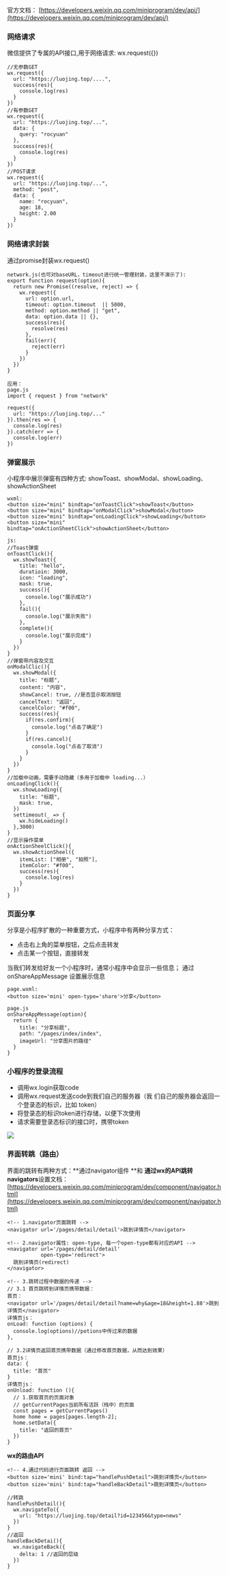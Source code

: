 官方文档：
[https://developers.weixin.qq.com/miniprogram/dev/api/](https://developers.weixin.qq.com/miniprogram/dev/api/)
### 网络请求
微信提供了专属的API接口,用于网络请求: wx.request({})
```vue
//无参数GET
wx.request({
  url: "https://luojing.top/....",
  success(res){
    console.log(res)
  }
})
//有参数GET
wx.request({
  url: "https://luojing.top/...",
  data: {
    query: "rocyuan"
  },
  success(res){
    console.log(res)
  }
})
//POST请求
wx.request({
  url: "https://luojing.top/...",
  method: "post",
  data: {
    name: "rocyuan",
    age: 18,
    height: 2.00
  }
})
```
### 网络请求封装
通过promise封装wx.request()
```vue
network.js(也可对baseURL，timeout进行统一管理封装，这里不演示了):
export function request(option){
  return new Promise((resolve, reject) => {
    wx.request({
      url: option.url,
      timeout: option.timeout  || 5000,
      method: option.method || "get",
      data: option.data || {},
      success(res){
        resolve(res)
      },
      fail(err){
        reject(err)
      }
    })
  })
}

应用：
page.js
import { request } from "network"

request({
  url: "https://luojing.top/..."
}).then(res => {
  console.log(res)
}).catch(err => {
  console.log(err)
})
```
### 弹窗展示
小程序中展示弹窗有四种方式: showToast、showModal、showLoading、showActionSheet
```vue
wxml:
<button size="mini" bindtap="onToastClick">showToast</button>
<button size="mini" bindtap="onModalClick">showModal</button>
<button size="mini" bindtap="onLoadingClick">showLoading</button>
<button size="mini" bindtap="onActionSheetClick">showActionSheet</button>

js:
//Toast弹窗
onToastClick(){
  wx.showToast({
    title: "hello",
    duratioin: 3000,
    icon: "loading",
    mask: true,
    success(){
      console.log("展示成功")
    },
    fail(){
      console.log("展示失败")
    },
    complete(){
      console.log("展示完成")
    }
  })
}
//弹窗带内容及交互
onModalClic(){
  wx.showModal({
    title: "标题",
    content: "内容",
    showCancel: true, //是否显示取消按钮
    cancelText: "返回",
    cancelColor: "#f00",
    success(res){
      if(res.confirm){
        console.log("点击了确定")
      }
      if(res.cancel){
        console.log("点击了取消")
      }
    }
  })
}
//加载中动画，需要手动隐藏（多用于加载中 loading...）
onLoadingClick(){
  wx.showLoading({
    title: "标题",
    mask: true,
  })
  settimeout(_ => {
    wx.hideLoading()
  },3000)
}
//显示操作菜单
onActionSheelClick(){
  wx.showActionSheel({
    itemList: ["相册", "拍照"],
    itemColor: "#f00",
    success(res){
      console.log(res)
    }
  })
}
```
### 页面分享
分享是小程序扩散的一种重要方式，小程序中有两种分享方式：

- 点击右上角的菜单按钮，之后点击转发
- 点击某一个按钮，直接转发

当我们转发给好友一个小程序时，通常小程序中会显示一些信息； 通过 onShareAppMessage 设置展示信息
```vue
page.wxml:
<button size='mini' open-type='share'>分享</button>

page.js
onShareAppMessage(option){
  return {
    title: "分享标题",
    path: "/pages/index/index",
    imageUrl: "分享图片的路径"
  }
}
```
### 小程序的登录流程

- 调用wx.login获取code
- 调用wx.request发送code到我们自己的服务器（我 们自己的服务器会返回一个登录态的标识，比如 token）
- 将登录态的标识token进行存储，以便下次使用
- 请求需要登录态标识的接口时，携带token

![](https://cdn.nlark.com/yuque/0/2021/png/2779910/1628824449085-6f737f00-b60e-4456-a294-618be41faa26.png#clientId=uf7ddd5d2-4e3c-4&from=paste&id=ucedbf2b3&originHeight=864&originWidth=856&originalType=url&ratio=1&rotation=0&showTitle=false&status=done&style=none&taskId=u122f61a4-c9a9-465a-aec4-e0f3de686a6&title=)
### 界面转跳（路由）
界面的跳转有两种方式：**通过navigator组件 **和 **通过wx的API跳转**
**navigators**设置文档：
[https://developers.weixin.qq.com/miniprogram/dev/component/navigator.html](https://developers.weixin.qq.com/miniprogram/dev/component/navigator.html)
```vue
<!-- 1.navigator页面跳转 -->
<navigator url='/pages/detail/detail'>跳到详情页</navigator>

<!-- 2.navigator属性: open-type, 每一个open-type都有对应的API -->
<navigator url='/pages/detail/detail'
           open-type='redirect'>
  跳到详情页(redirect)
</navigator>

<!-- 3.跳转过程中数据的传递 -->
// 3.1 首页跳转到详情页携带数据：
首页：
<navigator url='/pages/detail/detail?name=why&age=18&height=1.88'>跳到详情页</navigator>
详情页js：
onLoad: function (options) {
  console.log(options)//potions中传过来的数据
},

// 3.2详情页返回首页携带数据（通过修改首页数据，从而达到效果）
首页js：
data: {
  title: "首页"
}
详情页js：
onUnload: function (){
  // 1.获取首页的页面对象
  // getCurrentPages当前所有活跃（栈中）的页面
  const pages = getCurrentPages()
  home home = pages[pages.length-2];
  home.setData({
    title: "返回的首页"
  })
}
```
**wx的路由API**
```vue
<!-- 4.通过代码进行页面跳转 返回 -->
<button size='mini' bind:tap="handlePushDetail">跳到详情页</button>
<button size='mini' bind:tap="handleBackDetail">跳到详情页</button>

//转跳
handlePushDetail(){
  wx.navigateTo({
    url: "https://luojing.top/detail?id=123456&type=news"
  })
}
//返回
handleBackDetai(){
  wx.navigateBack({
    delta: 1 //返回的层级
  })
}
```
